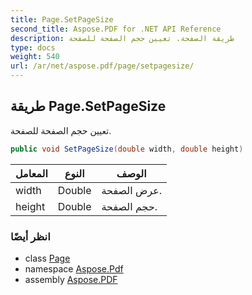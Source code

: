 ```yaml
---
title: Page.SetPageSize
second_title: Aspose.PDF for .NET API Reference
description: طريقة الصفحة. تعيين حجم الصفحة للصفحة
type: docs
weight: 540
url: /ar/net/aspose.pdf/page/setpagesize/
---
```

## طريقة Page.SetPageSize

تعيين حجم الصفحة للصفحة.

```csharp
public void SetPageSize(double width, double height)
```

| المعامل | النوع | الوصف |
| --- | --- | --- |
| width | Double | عرض الصفحة. |
| height | Double | حجم الصفحة. |

### انظر أيضًا

* class [Page](../)
* namespace [Aspose.Pdf](../../../aspose.pdf/)
* assembly [Aspose.PDF](../../../)